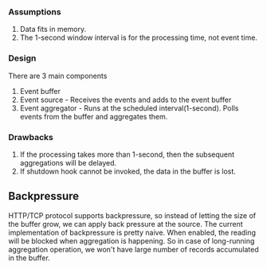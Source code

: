 ### Assumptions
1. Data fits in memory.
2. The 1-second window interval is for the processing time, not event time.

### Design
There are 3 main components
1. Event buffer
2. Event source - Receives the events and adds to the event buffer
3. Event aggregator - Runs at the scheduled interval(1-second). Polls events from the buffer and aggregates them.

### Drawbacks
1. If the processing takes more than 1-second, then the subsequent aggregations will be delayed.
2. If shutdown hook cannot be invoked, the data in the buffer is lost.

## Backpressure
HTTP/TCP protocol supports backpressure, so instead of letting the size of the buffer grow, we can apply back pressure at the source.
The current implementation of backpressure is pretty naive. When enabled, the reading will be blocked when aggregation is happening.
So in case of long-running aggregation operation, we won't have large number of records accumulated in the buffer.